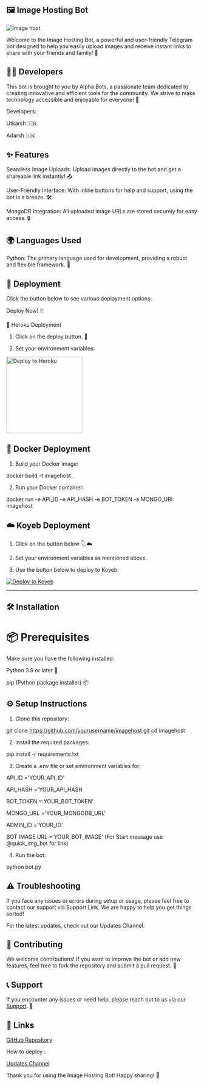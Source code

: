 ## 🖼️ Image Hosting Bot

![Image host](https://envs.sh/pqu.jpg)

Welcome to the Image Hosting Bot, a powerful and user-friendly Telegram bot designed to help you easily upload images and receive instant links to share with your friends and family! 🚀

## 👨‍💻 Developers

This bot is brought to you by Alpha Bots, a passionate team dedicated to creating innovative and efficient tools for the community. We strive to make technology accessible and enjoyable for everyone! 🌟

Developers:

Utkarsh 🇮🇳

Adarsh 🇮🇳


## ✨ Features

Seamless Image Uploads: Upload images directly to the bot and get a shareable link instantly! 📤

User-Friendly Interface: With inline buttons for help and support, using the bot is a breeze. 🛠️

MongoDB Integration: All uploaded image URLs are stored securely for easy access. 🔒


## 🌍 Languages Used

Python: The primary language used for development, providing a robust and flexible framework. 🐍


## 🚀 Deployment

Click the button below to see various deployment options:

Deploy Now! 🖱️

🌈 Heroku Deployment

1. Click on the deploy button. 🌟


2. Set your environment variables:

<a href="https://heroku.com/deploy?template=https://github.com/utkarshdubey2008/imagehost">
    <img src="https://www.herokucdn.com/deploy/button.svg" alt="Deploy to Heroku" style="width: 200px; height: auto;">
</a>

## 🐳 Docker Deployment

1. Build your Docker image:

docker build -t imagehost .


2. Run your Docker container:

docker run -e API_ID -e API_HASH -e BOT_TOKEN -e MONGO_URI imagehost



## ☁️ Koyeb Deployment

1. Click on the button below 👇.☁️


2. Set your environment variables as mentioned above.


3. Use the button below to deploy to Koyeb:


[![Deploy to Koyeb](https://www.koyeb.com/static/images/deploy/button.svg)](https://app.koyeb.com/deploy?name=imagehost&type=git&repository=utkarshdubey2008%2Fimagehost&branch=main&builder=buildpack&run_command=python+bot.py&env%5BADMIN_ID%5D=1852362865&env%5BAPI_HASH%5D=a9c08aae19aa4c8b37ff658d1951a1f7&env%5BAPI_ID%5D=7721764&env%5BBOT_IMAGE_URL%5D=https%3A%2F%2Fenvs.sh%2FpQp.jpg&env%5BBOT_TOKEN%5D=8111844369%3AAAF03mnsGLxVz131W4UkUm_mgqxk5nw7nUM&env%5BMONGODB_URL%5D=mongodb%2Bsrv%3A%2F%2Fmongodbfor1%3Amongo1%40cluster0.11liq.mongodb.net%2F%3FretryWrites%3Dtrue%26w%3Dmajority%26appName%3DCluster0&ports=8080%3Bhttp%3B%2F)



---

## 🛠️ Installation

# 📦 Prerequisites

Make sure you have the following installed:

Python 3.9 or later 🐍

pip (Python package installer) 📦


## ⚙️ Setup Instructions

1. Clone this repository:

git clone https://github.com/yourusername/imagehost.git
cd imagehost


2. Install the required packages:

pip install -r requirements.txt


3. Create a .env file or set environment variables for:

API_ID ='YOUR_API_ID'

API_HASH ='YOUR_API_HASH

BOT_TOKEN =:YOUR_BOT_TOKEN'

MONGO_URL ='YOUR_MONGODB_URL'

ADMIN_ID  ='YOUR_ID'

BOT IMAGE URL ='YOUR_BOT_IMAGE' (For Start message use @quick_img_bot for link)


4. Run the bot:

python bot.py




## ⚠️ Troubleshooting

If you face any issues or errors during setup or usage, please feel free to contact our support via Support Link. We are happy to help you get things sorted!

For the latest updates, check out our Updates Channel.



## 🤝 Contributing

We welcome contributions! If you want to improve the bot or add new features, feel free to fork the repository and submit a pull request. 🙌

## 📞 Support

If you encounter any issues or need help, please reach out to us via our [Support](https://t.me/alphabotzchat). 💬



## 🔗 Links

[GitHub Repository](https://github.com/utkarshdubey2008/imagehost)

How to deploy : 

[Updates Channel](https://t.me/Thealphabotz)


Thank you for using the Image Hosting Bot! Happy sharing! 🎉

